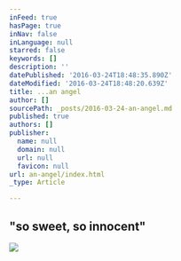 ```yaml
---
inFeed: true
hasPage: true
inNav: false
inLanguage: null
starred: false
keywords: []
description: ''
datePublished: '2016-03-24T18:48:35.890Z'
dateModified: '2016-03-24T18:48:20.639Z'
title: ...an angel
author: []
sourcePath: _posts/2016-03-24-an-angel.md
published: true
authors: []
publisher:
  name: null
  domain: null
  url: null
  favicon: null
url: an-angel/index.html
_type: Article

---
```

## "so sweet, so innocent"
![](https://s3-us-west-2.amazonaws.com/the-grid-img/p/a2a444875098f8d81110a842b84a35ed2ffb5d71.jpg)